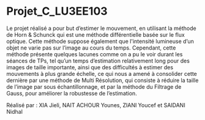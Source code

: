 # Projet_C_LU3EE103
Le projet réalisé a pour but d’estimer le mouvement, en utilisant la méthode de Horn &amp; Schunck qui est une méthode différentielle basée sur le flux optique. Cette méthode suppose également que l'intensité lumineuse d’un objet ne varie pas sur l’image au cours du temps. Cependant, cette méthode présente quelques lacunes comme on a pu le voir durant les séances de TPs, tel qu’un temps d’estimation relativement long pour des images de taille importante, ainsi que des difficultés à estimer des mouvements à plus grande échelle, ce qui nous a amené à consolider cette dernière par une méthode de Multi Résolution, qui consiste à réduire la taille de l’image par sous échantillonnage, et par la méthode du Filtrage de Gauss, pour améliorer la robustesse de l’estimation.

Réalisé par : XIA Jieli, NAIT ACHOUR Younes, ZIANI Youcef et SAIDANI Nidhal
